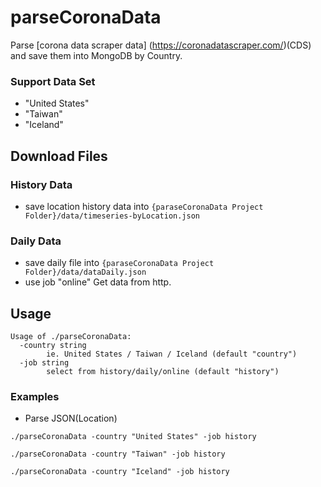 # parseCoronaData
Parse [corona data scraper data] (https://coronadatascraper.com/)(CDS) and save them into MongoDB by Country. 

### Support Data Set
+ "United States"
+ "Taiwan"
+ "Iceland"



## Download Files 
### History Data
+ save location history data into 
    ```{paraseCoronaData Project Folder}/data/timeseries-byLocation.json```
### Daily Data
+ save daily file into 
     ```{paraseCoronaData Project Folder}/data/dataDaily.json```
+ use job "online"
    Get data from http.

## Usage 

```
Usage of ./parseCoronaData:
  -country string
        ie. United States / Taiwan / Iceland (default "country")
  -job string
        select from history/daily/online (default "history")
```
### Examples
+ Parse JSON(Location)

```./parseCoronaData -country "United States" -job history ```

```./parseCoronaData -country "Taiwan" -job history ```

```./parseCoronaData -country "Iceland" -job history ```






